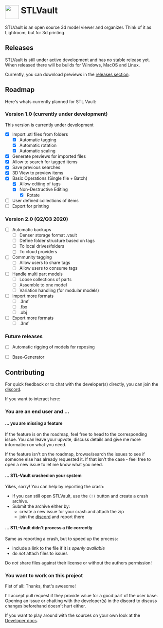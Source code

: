 # <img src="Assets/Graphics/app-icon.png" width="45" valign="top" /> STLVault
STLVault is an open source 3d model viewer and organizer.
Think of it as Lightroom, but for 3d printing.

## Releases
STLVault is still under active development and has no stable release yet.
When released there will be builds for Windows, MacOS and Linux.

Currently, you can download previews in the [releases section](https://github.com/rubenwe/StlVault/releases).

## Roadmap
Here's whats currently planned for STL Vault:

### Version 1.0 (currently under development)
This version is currently under development

- [x] Import .stl files from folders
  - [x] Automatic tagging
  - [x] Automatic rotation
  - [x] Automatic scaling
- [x] Generate previews for imported files
- [x] Allow to search for tagged items
- [x] Save previous searches
- [x] 3D View to preview items
- [x] Basic Operations (Single file + Batch)
  - [x] Allow editing of tags
  - [x] Non-Destructive Editing
    - [x] Rotate
- [ ] User defined collections of items
- [ ] Export for printing

### Version 2.0 (Q2/Q3 2020)
- [ ] Automatic backups
  - [ ] Denser storage format .vault
  - [ ] Define folder structure based on tags
  - [ ] To local drives/folders
  - [ ] To cloud providers
- [ ] Community tagging
  - [ ] Allow users to share tags
  - [ ] Allow users to consume tags
- [ ] Handle multi part models
  - [ ] Loose collections of parts
  - [ ] Assemble to one model
  - [ ] Variation handling (for modular models)
- [ ] Import more formats
  - [ ] .3mf
  - [ ] .fbx
  - [ ] .obj
- [ ] Export more formats
  - [ ] .3mf

### Future releases
- [ ] Automatic rigging of models for reposing
- [ ] Base-Generator


## Contributing
For quick feedback or to chat with the developer(s) directly,
you can join the [discord](https://discord.gg/sexQM8R).

If you want to interact here:

### You are an end user and ...

#### ... you are missing a feature
If the feature is on the roadmap, feel free to head to the corresponding issue.
You can leave your upvote, discuss details and give me more information on what you need.

If the feature isn't on the roadmap, browse/search the issues to see if someone else has already requested it.
If that isn't the case - feel free to open a new issue to let me know what you need.

#### ... STL-Vault crashed on your system
Yikes, sorry! You can help by reporting the crash:
- If you can still open STLVault, use the `(!)` button and create a crash archive.
- Submit the archive either by:
  - create a new issue for your crash and attach the zip
  - join the [discord](https://discord.gg/sexQM8R) and report there

#### ... STL-Vault didn't process a file correctly
Same as reporting a crash, but to speed up the process:
- include a link to the file if it is _openly available_
- do _not_ attach files to issues

Do _not_ share files against their license or without the authors permission!

### You want to work on this project
Fist of all: Thanks, that's awesome!

I'll accept pull request if they provide value for a good part of the user base.
Opening an issue or chatting with the developer(s) in the discord to discuss changes 
beforehand doesn't hurt either.

If you want to play around with the sources on your own look at the [Developer docs](DEVELOPMENT.md).